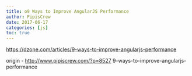 ```yaml
---
title: o9 Ways to Improve AngularJS Performance
author: PipisCrew
date: 2017-06-17
categories: [js]
toc: true
---
```


https://dzone.com/articles/9-ways-to-improve-angularjs-performance

origin - http://www.pipiscrew.com/?p=8527 9-ways-to-improve-angularjs-performance